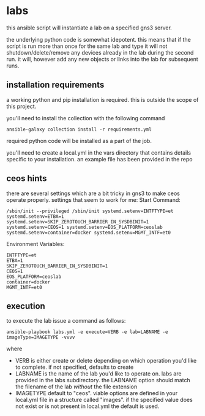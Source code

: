 # labs
this ansible script will instantiate a lab on a specified gns3 server.

the underlying python code is somewhat idepotent.  this means that if the script is run more than once for the same lab and type it will not shutdown/delete/remove any devices already in the lab during the second run.  it will, however add any new objects or links into the lab for subsequent runs.

## installation requirements
a working python and pip installation is required.  this is outside the scope of this project.

you'll need to install the collection with the following command

```
ansible-galaxy collection install -r requirements.yml
```

required python code will be installed as a part of the job.

you'll need to create a local.yml in the vars directory that contains details specific to your installation.  an example file has been provided in the repo

## ceos hints
there are several settings which are a bit tricky in gns3 to make ceos operate properly.  settings that seem to work for me:
Start Command:
```
/sbin/init --privileged /sbin/init systemd.setenv=INTFTYPE=et systemd.setenv=ETBA=1 systemd.setenv=SKIP_ZEROTOUCH_BARRIER_IN_SYSDBINIT=1 systemd.setenv=CEOS=1 systemd.setenv=EOS_PLATFORM=ceoslab systemd.setenv=container=docker systemd.setenv=MGMT_INTF=et0
```

Environment Variables:
```
INTFTYPE=et 
ETBA=1 
SKIP_ZEROTOUCH_BARRIER_IN_SYSDBINIT=1 
CEOS=1 
EOS_PLATFORM=ceoslab 
container=docker 
MGMT_INTF=et0
```

## execution

to execute the lab issue a command as follows:

```
ansible-playbook labs.yml -e execute=VERB -e lab=LABNAME -e imageType=IMAGETYPE -vvvv
```

where
* VERB is either create or delete depending on which operation you'd like to complete.  if not specified, defaults to create
* LABNAME is the name of the lab you'd like to operate on.  labs are provided in the labs subdirectory.  the LABNAME option should match the filename of the lab *without* the file extension
* IMAGETYPE default to "ceos".  viable options are defined in your local.yml file in a structure called "images".  if the specified value does not exist or is not present in local.yml the default is used.




